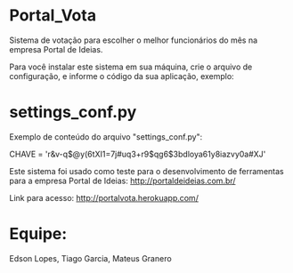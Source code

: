 # Portal_Vota
Sistema de votação para escolher o melhor funcionários do mês na empresa Portal de Ideias.

Para você instalar este sistema em sua máquina, crie o arquivo de configuração, e informe o código da sua aplicação, exemplo:

# settings_conf.py

Exemplo de conteúdo do arquivo "settings_conf.py":

CHAVE = 'r&v-q$@y(6tXI1=7j#uq3+r9$qg6$3bdloya61y8iazvy0a#XJ'

Este sistema foi usado como teste para o desenvolvimento de ferramentas para a empresa Portal de Ideias: http://portaldeideias.com.br/

Link para acesso: http://portalvota.herokuapp.com/

# Equipe:

Edson Lopes, Tiago Garcia, Mateus Granero


